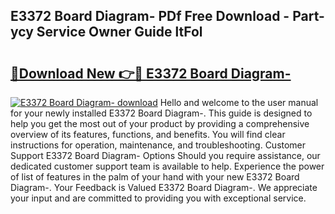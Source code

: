 ## E3372 Board Diagram- PDf Free Download - Part-ycy Service Owner Guide ltFol

# <h2><a href="http://dfuoe4m.blite.top/?on=E3372+Board+Diagram-">🔗Download New 👉🔴 E3372 Board Diagram-</a></h2>

[![E3372 Board Diagram- download](https://i.imgur.com/lujVjoI.png)](http://dfuoe4m.blite.top/?on=E3372+Board+Diagram-)
Hello and welcome to the user manual for your newly installed E3372 Board Diagram-. This guide is designed to help you get the most out of your product by providing a comprehensive overview of its features, functions, and benefits. You will find clear instructions for operation, maintenance, and troubleshooting. Customer Support E3372 Board Diagram- Options Should you require assistance, our dedicated customer support team is available to help. Experience the power of list of features in the palm of your hand with your new E3372 Board Diagram-. Your Feedback is Valued E3372 Board Diagram-. We appreciate your input and are committed to providing you with exceptional service.
